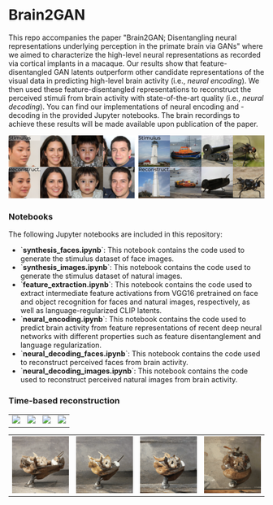 # Brain2GAN

This repo accompanies the paper "Brain2GAN; Disentangling neural representations underlying perception in the primate brain via GANs" where we aimed to characterize the high-level neural representations as recorded via cortical implants in a macaque. Our results show that feature-disentangled GAN latents outperform other candidate representations of the visual data in predicting high-level brain activity (i.e., _neural encoding_). We then used these feature-disentangled representations to reconstruct the perceived stimuli from brain activity with state-of-the-art quality (i.e., _neural decoding_). You can find our implementations of neural encoding and -decoding in the provided Jupyter notebooks. The brain recordings to achieve these results will be made available upon publication of the paper.

<img src="https://github.com/neuralcodinglab/brain2gan/blob/main/media/img.png" alt="stim-recon"/>


### Notebooks
The following Jupyter notebooks are included in this repository:

<ul>
  <li>`<b>synthesis_faces.ipynb</b>`: This notebook contains the code used to generate the stimulus dataset of face images.</li>
  <li>`<b>synthesis_images.ipynb</b>`: This notebook contains the code used to generate the stimulus dataset of natural images.</li>
  <li>`<b>feature_extraction.ipynb</b>`: This notebook contains the code used to extract intermediate feature activations from VGG16 pretrained on face and object recognition for faces and natural images, respectively, as well as language-regularized CLIP latents.</li>
  <li>`<b>neural_encoding.ipynb</b>`: This notebook contains the code used to predict brain activity from feature representations of recent deep neural networks with different properties such as feature disentanglement and language regularization.</li>
  <li>`<b>neural_decoding_faces.ipynb</b>`: This notebook contains the code used to reconstruct perceived faces from brain activity.</li>
  <li>`<b>neural_decoding_images.ipynb</b>`: This notebook contains the code used to reconstruct perceived natural images from brain activity.</li>
</ul>

### Time-based reconstruction 

<table>
  <tr>
    <td><img src="https://github.com/neuralcodinglab/brain2gan/blob/main/media/0093.gif" width="150"></td>
    <td><img src="https://github.com/neuralcodinglab/brain2gan/blob/main/media/0018.gif" width="150"></td>
    <td><img src="https://github.com/neuralcodinglab/brain2gan/blob/main/media/0038.gif" width="150"></td>
    <td><img src="https://github.com/neuralcodinglab/brain2gan/blob/main/media/0001.gif" width="150"></td>
  </tr>
</table>

<table>
  <tr>
    <td><img src="https://github.com/neuralcodinglab/brain2gan/blob/main/media/_0094.gif" width="150"></td>
    <td><img src="https://github.com/neuralcodinglab/brain2gan/blob/main/media/_0197.gif" width="150"></td>
    <td><img src="https://github.com/neuralcodinglab/brain2gan/blob/main/media/_0081.gif" width="150"></td>
    <td><img src="https://github.com/neuralcodinglab/brain2gan/blob/main/media/_0114.gif" width="150"></td>
  </tr>
</table>
